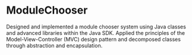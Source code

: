 # ModuleChooser
Designed and implemented a module chooser system using Java classes and advanced libraries within the Java SDK. Applied the principles of the Model-View-Controller (MVC) design pattern and decomposed classes through abstraction and encapsulation.
